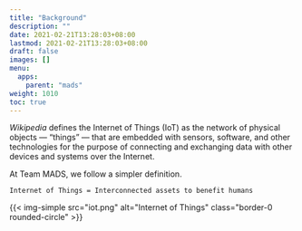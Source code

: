 ```yaml
---
title: "Background"
description: ""
date: 2021-02-21T13:28:03+08:00
lastmod: 2021-02-21T13:28:03+08:00
draft: false
images: []
menu:
  apps:
    parent: "mads"
weight: 1010
toc: true
---
```


_Wikipedia_ defines the Internet of Things (IoT) as the network of physical objects — “things” — that are embedded with sensors, software, and other technologies for the purpose of connecting and exchanging data with other devices and systems over the Internet.

At Team MADS, we follow a simpler definition.

```
Internet of Things = Interconnected assets to benefit humans
```

{{< img-simple src="iot.png" alt="Internet of Things" class="border-0 rounded-circle" >}}
